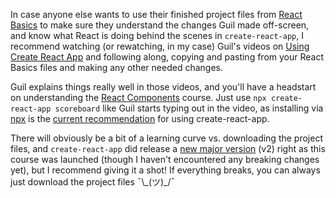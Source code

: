 In case anyone else wants to use their finished project files from [React Basics](https://teamtreehouse.com/library/react-basics-2) to make sure they understand the changes Guil made off-screen, and know what React is doing behind the scenes in `create-react-app`, I recommend watching (or rewatching, in my case) Guil's videos on [Using Create React App](https://teamtreehouse.com/library/using-create-react-app) and following along, copying and pasting from your React Basics files and making any other needed changes.

Guil explains things really well in those videos, and you'll have a headstart on understanding the [React Components](https://teamtreehouse.com/library/react-components) course. Just use `npx create-react-app scoreboard` like Guil starts typing out in the video, as installing via [npx](https://medium.com/@maybekatz/introducing-npx-an-npm-package-runner-55f7d4bd282b) is the [current recommendation](https://reactjs.org/docs/create-a-new-react-app.html#create-react-app) for using create-react-app.

There will obviously be a bit of a learning curve vs. downloading the project files, and `create-react-app` did release a [new major version](https://reactjs.org/blog/2018/10/01/create-react-app-v2.html) (v2) right as this course was launched (though I haven't encountered any breaking changes yet), but I recommend giving it a shot! If everything breaks, you can always just download the project files ¯\\\_(ツ)\_/¯